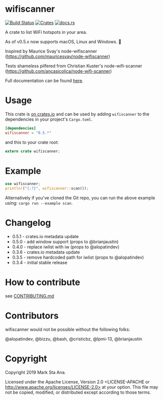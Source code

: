 # wifiscanner

[![Build Status](https://travis-ci.org/booyaa/wifiscanner.svg?branch=master)](https://travis-ci.org/booyaa/wifiscanner)
[![Crates](https://img.shields.io/crates/v/wifiscanner.svg)](https://crates.io/crates/wifiscanner)
[![docs.rs](https://docs.rs/wifiscanner/badge.svg)](https://docs.rs/wifiscanner)

A crate to list WiFi hotspots in your area.

As of v0.5.x now supports macOS, Linux and Windows. :tada:

Inspired by Maurice Svay's node-wifiscanner (https://github.com/mauricesvay/node-wifiscanner)

Tests shameless pilfered from Christian Kuster's node-wifi-scanner (https://github.com/ancasicolica/node-wifi-scanner)

Full documentation can be found [here](https://docs.rs/wifiscanner).

# Usage

This crate is [on crates.io](https://crates.io/crates/wifiscanner) and can be
used by adding `wifiscanner` to the dependencies in your project's `Cargo.toml`.

```toml
[dependencies]
wifiscanner = "0.5.*"
```

and this to your crate root:

```rust
extern crate wifiscanner;
```

# Example

```rust
use wifiscanner;
println!("{:?}", wifiscanner::scan());
```

Alternatively if you've cloned the Git repo, you can run the above example
using: `cargo run --example scan`.

# Changelog

- 0.5.1 - crates.io metadata update
- 0.5.0 - add window support (props to  @brianjaustin)
- 0.4.0 - replace iwlist with iw (props to @alopatindev)
- 0.3.6 - crates.io metadata update
- 0.3.5 - remove hardcoded path for iwlist (props to @alopatindev)
- 0.3.4 - initial stable release

# How to contribute

see [CONTRIBUTING.md](/CONTRIBUTING.md)
# Contributors

wifiscanner would not be possible without the following folks:

@alopatindev, @bizzu, @bash, @cristicbz, @lpmi-13, @brianjaustin


# Copyright

Copyright 2019 Mark Sta Ana.

Licensed under the Apache License, Version 2.0 <LICENSE-APACHE or
http://www.apache.org/licenses/LICENSE-2.0> at your option. This file may not
be copied, modified, or distributed except according to those terms.
